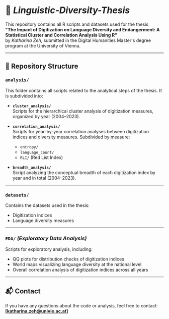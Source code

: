 # 📘 *Linguistic-Diversity-Thesis*

This repository contains all R scripts and datasets used for the thesis  
**"The Impact of Digitization on Language Diversity and Endangerment: A Statistical Cluster and Correlation Analysis Using R"**  
by *Katharina Zeh*, submitted in the Digital Humanities Master's degree program at the University of Vienna.

---

## 📁 Repository Structure

### `analysis/`
This folder contains all scripts related to the analytical steps of the thesis. It is subdivided into:

- **`cluster_analysis/`**  
  Scripts for the hierarchical cluster analysis of digitization measures, organized by year (2004–2023).

- **`correlation_analysis/`**  
  Scripts for year-by-year correlation analyses between digitization indices and diversity measures. Subdivided by measure:
  - `entropy/`
  - `language_count/`
  - `RLI/` (Red List Index)

- **`breadth_analysis/`**  
  Script analyzing the conceptual breadth of each digitization index by year and in total (2004–2023).

---

### `datasets/`
Contains the datasets used in the thesis:
- Digitization indices
- Language diversity measures

---

### `EDA/` *(Exploratory Data Analysis)*
Scripts for exploratory analysis, including:
- QQ plots for distribution checks of digitization indices  
- World maps visualizing language diversity at the national level  
- Overall correlation analysis of digitization indices across all years

---

## 📬 Contact
If you have any questions about the code or analysis, feel free to contact: **[katharina.zeh@univie.ac.at]**
